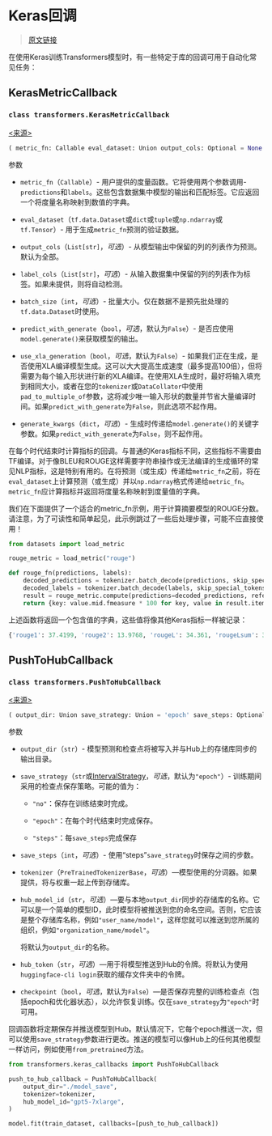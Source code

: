 # Keras回调

> [原文链接](https://huggingface.co/docs/transformers/v4.37.2/en/main_classes/keras_callbacks)

在使用Keras训练Transformers模型时，有一些特定于库的回调可用于自动化常见任务：

## KerasMetricCallback

### `class transformers.KerasMetricCallback`

[<来源>](https://github.com/huggingface/transformers/blob/v4.37.2/src/transformers/keras_callbacks.py#L20)

```py
( metric_fn: Callable eval_dataset: Union output_cols: Optional = None label_cols: Optional = None batch_size: Optional = None predict_with_generate: bool = False use_xla_generation: bool = False generate_kwargs: Optional = None )
```

参数

+   `metric_fn`（`Callable`）- 用户提供的度量函数。它将使用两个参数调用-`predictions`和`labels`。这些包含数据集中模型的输出和匹配标签。它应返回一个将度量名称映射到数值的字典。

+   `eval_dataset`（`tf.data.Dataset`或`dict`或`tuple`或`np.ndarray`或`tf.Tensor`）- 用于生成`metric_fn`预测的验证数据。

+   `output_cols`（`List[str]`，*可选*）- 从模型输出中保留的列的列表作为预测。默认为全部。

+   `label_cols`（`List[str]`，*可选*）- 从输入数据集中保留的列的列表作为标签。如果未提供，则将自动检测。

+   `batch_size`（`int`，*可选*）- 批量大小。仅在数据不是预先批处理的`tf.data.Dataset`时使用。

+   `predict_with_generate`（`bool`，*可选*，默认为`False`）- 是否应使用`model.generate()`来获取模型的输出。

+   `use_xla_generation`（`bool`，*可选*，默认为`False`）- 如果我们正在生成，是否使用XLA编译模型生成。这可以大大提高生成速度（最多提高100倍），但将需要为每个输入形状进行新的XLA编译。在使用XLA生成时，最好将输入填充到相同大小，或者在您的`tokenizer`或`DataCollator`中使用`pad_to_multiple_of`参数，这将减少唯一输入形状的数量并节省大量编译时间。如果`predict_with_generate`为`False`，则此选项不起作用。

+   `generate_kwargs`（`dict`，*可选*）- 生成时传递给`model.generate()`的关键字参数。如果`predict_with_generate`为`False`，则不起作用。

在每个时代结束时计算指标的回调。与普通的Keras指标不同，这些指标不需要由TF编译。对于像BLEU和ROUGE这样需要字符串操作或无法编译的生成循环的常见NLP指标，这是特别有用的。在将预测（或生成）传递给`metric_fn`之前，将在`eval_dataset`上计算预测（或生成）并以`np.ndarray`格式传递给`metric_fn`。`metric_fn`应计算指标并返回将度量名称映射到度量值的字典。

我们在下面提供了一个适合的metric_fn示例，用于计算摘要模型的ROUGE分数。请注意，为了可读性和简单起见，此示例跳过了一些后处理步骤，可能不应直接使用！

```py
from datasets import load_metric

rouge_metric = load_metric("rouge")

def rouge_fn(predictions, labels):
    decoded_predictions = tokenizer.batch_decode(predictions, skip_special_tokens=True)
    decoded_labels = tokenizer.batch_decode(labels, skip_special_tokens=True)
    result = rouge_metric.compute(predictions=decoded_predictions, references=decoded_labels)
    return {key: value.mid.fmeasure * 100 for key, value in result.items()}
```

上述函数将返回一个包含值的字典，这些值将像其他Keras指标一样被记录：

```py
{'rouge1': 37.4199, 'rouge2': 13.9768, 'rougeL': 34.361, 'rougeLsum': 35.0781
```

## PushToHubCallback

### `class transformers.PushToHubCallback`

[<来源>](https://github.com/huggingface/transformers/blob/v4.37.2/src/transformers/keras_callbacks.py#L268)

```py
( output_dir: Union save_strategy: Union = 'epoch' save_steps: Optional = None tokenizer: Optional = None hub_model_id: Optional = None hub_token: Optional = None checkpoint: bool = False **model_card_args )
```

参数

+   `output_dir`（`str`）- 模型预测和检查点将被写入并与Hub上的存储库同步的输出目录。

+   `save_strategy`（`str`或[IntervalStrategy](/docs/transformers/v4.37.2/en/internal/trainer_utils#transformers.IntervalStrategy)，*可选*，默认为`"epoch"`）- 训练期间采用的检查点保存策略。可能的值为：

    +   `"no"`：保存在训练结束时完成。

    +   `"epoch"`：在每个时代结束时完成保存。

    +   `"steps"`：每`save_steps`完成保存

+   `save_steps`（`int`，*可选*）- 使用“steps”`save_strategy`时保存之间的步数。

+   `tokenizer`（`PreTrainedTokenizerBase`，*可选*）—模型使用的分词器。如果提供，将与权重一起上传到存储库。

+   `hub_model_id`（`str`，*可选*）—要与本地`output_dir`同步的存储库的名称。它可以是一个简单的模型ID，此时模型将被推送到您的命名空间。否则，它应该是整个存储库名称，例如`"user_name/model"`，这样您就可以推送到您所属的组织，例如`"organization_name/model"`。

    将默认为`output_dir`的名称。

+   `hub_token`（`str`，*可选*）—用于将模型推送到Hub的令牌。将默认为使用`huggingface-cli login`获取的缓存文件夹中的令牌。

+   `checkpoint`（`bool`，*可选*，默认为`False`）—是否保存完整的训练检查点（包括epoch和优化器状态），以允许恢复训练。仅在`save_strategy`为`"epoch"`时可用。

回调函数将定期保存并推送模型到Hub。默认情况下，它每个epoch推送一次，但可以使用`save_strategy`参数进行更改。推送的模型可以像Hub上的任何其他模型一样访问，例如使用`from_pretrained`方法。

```py
from transformers.keras_callbacks import PushToHubCallback

push_to_hub_callback = PushToHubCallback(
    output_dir="./model_save",
    tokenizer=tokenizer,
    hub_model_id="gpt5-7xlarge",
)

model.fit(train_dataset, callbacks=[push_to_hub_callback])
```
